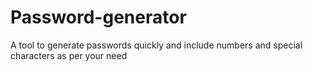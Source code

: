 # Password-generator
A tool to generate passwords quickly and include numbers and special characters as per your need 
